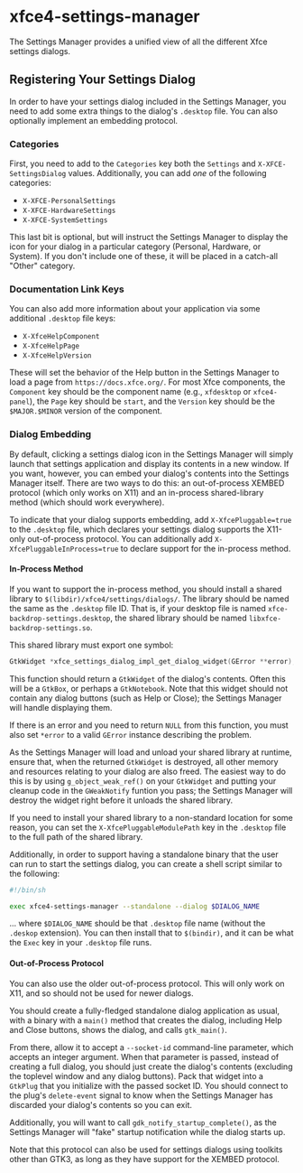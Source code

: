 # xfce4-settings-manager

The Settings Manager provides a unified view of all the different Xfce
settings dialogs.

## Registering Your Settings Dialog

In order to have your settings dialog included in the Settings Manager,
you need to add some extra things to the dialog's `.desktop` file.  You
can also optionally implement an embedding protocol.

### Categories

First, you need to add to the `Categories` key both the `Settings` and
`X-XFCE-SettingsDialog` values.  Additionally, you can add *one* of the
following categories:

* `X-XFCE-PersonalSettings`
* `X-XFCE-HardwareSettings`
* `X-XFCE-SystemSettings`

This last bit is optional, but will instruct the Settings Manager to
display the icon for your dialog in a particular category (Personal,
Hardware, or System).  If you don't include one of these, it will be
placed in a catch-all "Other" category.

### Documentation Link Keys

You can also add more information about your application via some
additional `.desktop` file keys:

* `X-XfceHelpComponent`
* `X-XfceHelpPage`
* `X-XfceHelpVersion`

These will set the behavior of the Help button in the Settings Manager
to load a page from `https://docs.xfce.org/`.  For most Xfce components,
the `Component` key should be the component name (e.g., `xfdesktop` or
`xfce4-panel`), the `Page` key should be `start`, and the `Version` key
should be the `$MAJOR.$MINOR` version of the component.

### Dialog Embedding

By default, clicking a settings dialog icon in the Settings Manager will
simply launch that settings application and display its contents in a
new window.  If you want, however, you can embed your dialog's contents
into the Settings Manager itself.  There are two ways to do this: an
out-of-process XEMBED protocol (which only works on X11) and an
in-process shared-library method (which should work everywhere).

To indicate that your dialog supports embedding, add
`X-XfcePluggable=true` to the `.desktop` file, which declares your
settings dialog supports the X11-only out-of-process protocol.  You can
additionally add `X-XfcePluggableInProcess=true` to declare support for
the in-process method.

#### In-Process Method

If you want to support the in-process method, you should install a
shared library to `$(libdir)/xfce4/settings/dialogs/`.  The library
should be named the same as the `.desktop` file ID.  That is, if your
desktop file is named `xfce-backdrop-settings.desktop`, the shared
library should be named `libxfce-backdrop-settings.so`.

This shared library must export one symbol:

```c
GtkWidget *xfce_settings_dialog_impl_get_dialog_widget(GError **error);
```

This function should return a `GtkWidget` of the dialog's contents.
Often this will be a `GtkBox`, or perhaps a `GtkNotebook`.  Note that
this widget should not contain any dialog buttons (such as Help or
Close); the Settings Manager will handle displaying them.

If there is an error and you need to return `NULL` from this function,
you must also set `*error` to a valid `GError` instance describing the
problem.

As the Settings Manager will load and unload your shared library at
runtime, ensure that, when the returned `GtkWidget` is destroyed, all
other memory and resources relating to your dialog are also freed.  The
easiest way to do this is by using `g_object_weak_ref()` on your
`GtkWidget` and putting your cleanup code in the `GWeakNotify` funtion
you pass; the Settings Manager will destroy the widget right before it
unloads the shared library.

If you need to install your shared library to a non-standard location
for some reason, you can set the `X-XfcePluggableModulePath` key in the
`.desktop` file to the full path of the shared library.

Additionally, in order to support having a standalone binary that the
user can run to start the settings dialog, you can create a shell script
similar to the following:

```bash
#!/bin/sh

exec xfce4-settings-manager --standalone --dialog $DIALOG_NAME
```

... where `$DIALOG_NAME` should be that `.desktop` file name (without
the `.deskop` extension).  You can then install that to `$(bindir)`, and
it can be what the `Exec` key in your `.desktop` file runs.

#### Out-of-Process Protocol

You can also use the older out-of-process protocol.  This will only work
on X11, and so should not be used for newer dialogs.

You should create a fully-fledged standalone dialog application as
usual, with a binary with a `main()` method that creates the dialog,
including Help and Close buttons, shows the dialog, and calls
`gtk_main()`.

From there, allow it to accept a `--socket-id` command-line parameter,
which accepts an integer argument.  When that parameter is passed,
instead of creating a full dialog, you should just create the dialog's
contents (excluding the toplevel window and any dialog buttons).  Pack
that widget into a `GtkPlug` that you initialize with the passed socket
ID.  You should connect to the plug's `delete-event` signal to know when
the Settings Manager has discarded your dialog's contents so you can
exit.

Additionally, you will want to call `gdk_notify_startup_complete()`, as
the Settings Manager will "fake" startup notification while the dialog
starts up.

Note that this protocol can also be used for settings dialogs using
toolkits other than GTK3, as long as they have support for the XEMBED
protocol.
